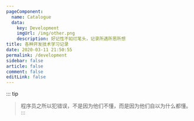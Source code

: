 ```yaml
---
pageComponent: 
  name: Catalogue
  data: 
    key: Development
    imgUrl: /img/other.png
    description: 好记性不如烂笔头，记录所遇所思所想
title: 各种开发技术学习记录
date: 2020-03-11 21:50:55
permalink: /development
sidebar: false
article: false
comment: false
editLink: false
---
```

::: tip
> 程序员之所以犯错误，不是因为他们不懂，而是因为他们自以为什么都懂。
:::
